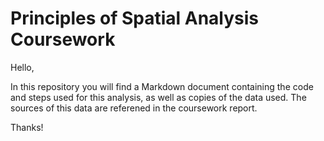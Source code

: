 # Principles of Spatial Analysis Coursework

Hello,

In this repository you will find a Markdown document containing the code and steps used for this analysis, as well as copies of the data used. The sources of this data are referened in the coursework report.

Thanks!
